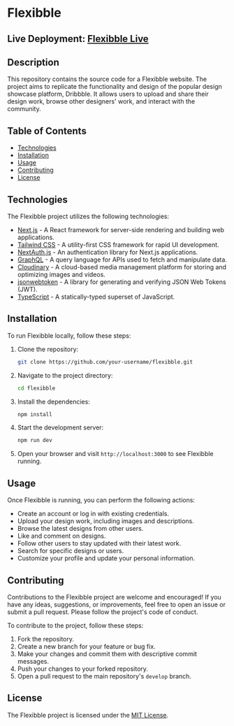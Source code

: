 # Flexibble

## Live Deployment: [Flexibble Live](https://example.com)

## Description

This repository contains the source code for a Flexibble website. The project aims to replicate the functionality and design of the popular design showcase platform, Dribbble. It allows users to upload and share their design work, browse other designers' work, and interact with the community.

## Table of Contents

- [Technologies](#technologies)
- [Installation](#installation)
- [Usage](#usage)
- [Contributing](#contributing)
- [License](#license)

## Technologies

The Flexibble project utilizes the following technologies:

- [Next.js](https://nextjs.org) - A React framework for server-side rendering and building web applications.
- [Tailwind CSS](https://tailwindcss.com) - A utility-first CSS framework for rapid UI development.
- [NextAuth.js](https://next-auth.js.org) - An authentication library for Next.js applications.
- [GraphQL](https://graphql.org) - A query language for APIs used to fetch and manipulate data.
- [Cloudinary](https://cloudinary.com) - A cloud-based media management platform for storing and optimizing images and videos.
- [jsonwebtoken](https://www.npmjs.com/package/jsonwebtoken) - A library for generating and verifying JSON Web Tokens (JWT).
- [TypeScript](https://www.typescriptlang.org) - A statically-typed superset of JavaScript.

## Installation

To run Flexibble locally, follow these steps:

1. Clone the repository:

   ```bash
   git clone https://github.com/your-username/flexibble.git
   ```

2. Navigate to the project directory:

   ```bash
   cd flexibble
   ```

3. Install the dependencies:

   ```bash
   npm install
   ```

4. Start the development server:

   ```bash
   npm run dev
   ```

5. Open your browser and visit `http://localhost:3000` to see Flexibble running.

## Usage

Once Flexibble is running, you can perform the following actions:

- Create an account or log in with existing credentials.
- Upload your design work, including images and descriptions.
- Browse the latest designs from other users.
- Like and comment on designs.
- Follow other users to stay updated with their latest work.
- Search for specific designs or users.
- Customize your profile and update your personal information.

## Contributing

Contributions to the Flexibble project are welcome and encouraged! If you have any ideas, suggestions, or improvements, feel free to open an issue or submit a pull request. Please follow the project's code of conduct.

To contribute to the project, follow these steps:

1. Fork the repository.
2. Create a new branch for your feature or bug fix.
3. Make your changes and commit them with descriptive commit messages.
4. Push your changes to your forked repository.
5. Open a pull request to the main repository's `develop` branch.

## License

The Flexibble project is licensed under the [MIT License](LICENSE).
